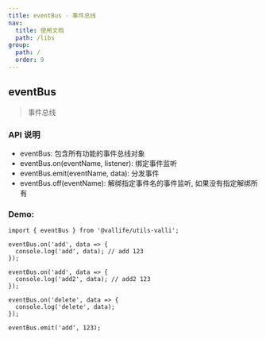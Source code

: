 ```yaml
---
title: eventBus - 事件总线
nav:
  title: 使用文档
  path: /libs
group:
  path: /
  order: 9
---
```


## eventBus

> 事件总线

### API 说明

- eventBus: 包含所有功能的事件总线对象
- eventBus.on(eventName, listener): 绑定事件监听
- eventBus.emit(eventName, data): 分发事件
- eventBus.off(eventName): 解绑指定事件名的事件监听, 如果没有指定解绑所有

### Demo:

```tsx | pure
import { eventBus } from '@vallife/utils-valli';

eventBus.on('add', data => {
  console.log('add', data); // add 123
});

eventBus.on('add', data => {
  console.log('add2', data); // add2 123
});

eventBus.on('delete', data => {
  console.log('delete', data);
});

eventBus.emit('add', 123);
```
